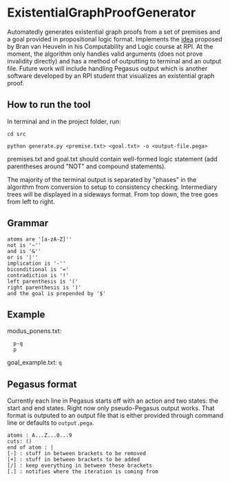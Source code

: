 # ExistentialGraphProofGenerator
Automatedly generates existential graph proofs from a set of premises and a goal provided in propositional logic format.  Implements the [idea](http://www.cogsci.rpi.edu/~heuveb/Research/EG/details.html "EG Technical Details")  proposed by Bran van Heuveln in his Computability and Logic course at RPI. At the moment, the algorithm only handles valid arguments (does not prove invalidity directly) and has a method of outputting to terminal and an output file.  Future work will include handling Pegasus output which is another software developed by an RPI student that visualizes an existential graph proof.

## How to run the tool
In terminal and in the project folder, run:

`cd src`

`python generate.py <premise.txt> <goal.txt> -o <output-file.pega>`

premises.txt and goal.txt should contain well-formed logic statement (add parentheses around "NOT" and compound statements).

The majority of the terminal output is separated by "phases" in the algorithm from conversion to setup to consistency checking.  Intermediary trees will be displayed in a sideways format.  From top down, the tree goes from left to right.

## Grammar

    atoms are '[a-zA-Z]''
    not is '~''
    and is '&''
    or is '|''
    implication is '-''
    biconditional is '='
    contradiction is '!'
    left parenthesis is '('
    right parenthesis is ')'
    and the goal is prepended by '$'

## Example
  modus_ponens.txt:
  
      p-q
      p

  goal_example.txt:
      ```q```

## Pegasus format
Currently each line in Pegasus starts off with an action and two states: the start and end states.  Right now only pseudo-Pegasus output works.  That format is outputed to an output file that is either provided through command line or defaults to ```output.pega```.

    atoms : A...Z...0...9
    cuts: ()
    end of atom : |
    [-] : stuff in between brackets to be removed
    [+] : stuff in between brackets to be added
    [/] : keep everything in between these brackets
    [.] : notifies where the iteration is coming from

